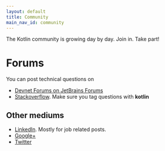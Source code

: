 ```yaml
---
layout: default
title: Community 
main_nav_id: community
---
```


The Kotlin community is growing day by day. Join in. Take part!

# Forums

You can post technical questions on

- [Devnet Forums on JetBrains Forums](http://devnet.jetbrains.net/community/kotlin)
- [Stackoverflow](http://stackoverflow.com/questions/tagged/kotlin). Make sure you tag questions with **kotlin**

## Other mediums

- [LinkedIn](https://www.linkedin.com/groups/Kotlin-Developers-7417237?gid=7417237&mostPopular=&trk=tyah&trkInfo=tarId%3A1404329340748%2Ctas%3Akotlin%2Cidx%3A2-1-6). Mostly for job related posts. 
- [Google+](https://plus.google.com/communities/104597899765146112928)
- [Twitter](http://twitter.com/project_kotlin)



